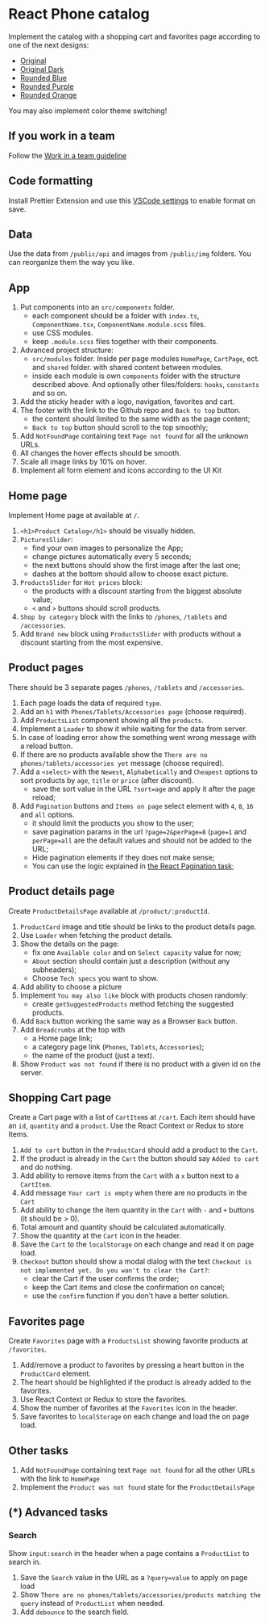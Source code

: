 # React Phone catalog

Implement the catalog with a shopping cart and favorites page according to one of the next designs:

- [Original](<https://www.figma.com/file/T5ttF21UnT6RRmCQQaZc6L/Phone-catalog-(V2)-Original>)
- [Original Dark](<https://www.figma.com/file/BUusqCIMAWALqfBahnyIiH/Phone-catalog-(V2)-Original-Dark>)
- [Rounded Blue](<https://www.figma.com/file/FRxncC4lfyhs6og1L6FGEU/Phone-catalog-(V2)-Rounded-Style-2?node-id=0%3A1>)
- [Rounded Purple](<https://www.figma.com/file/xMK2Dy0mfBbJJSNctmOuLW/Phone-catalog-(V2)-Rounded-Style-1?node-id=0%3A1>)
- [Rounded Orange](<https://www.figma.com/file/7JTa0q8n3dTSAyMNaA0u8o/Phone-catalog-(V2)-Rounded-Style-3?node-id=0%3A1>)

You may also implement color theme switching!

## If you work in a team

Follow the [Work in a team guideline](https://github.com/mate-academy/react_task-guideline/blob/master/team-flow.md#how-to-work-in-a-team)

## Code formatting

Install Prettier Extension and use this [VSCode settings](https://mate-academy.github.io/fe-program/tools/vscode/settings.json) to enable format on save.

## Data

Use the data from `/public/api` and images from `/public/img` folders. You can reorganize them the way you like.

## App

1. Put components into an `src/components` folder.
   - each component should be a folder with `index.ts`, `ComponentName.tsx`, `ComponentName.module.scss` files.
   - use CSS modules.
   - keep `.module.scss` files together with their components.
1. Advanced project structure:
   - `src/modules` folder. Inside per page modules `HomePage`, `CartPage`, ect. and `shared` folder. with shared content between modules.
   - inside each module is own `components` folder with the structure described above. And optionally other files/folders: `hooks`, `constants` and so on.
1. Add the sticky header with a logo, navigation, favorites and cart.
1. The footer with the link to the Github repo and `Back to top` button.
   - the content should limited to the same width as the page content;
   - `Back to top` button should scroll to the top smoothly;
1. Add `NotFoundPage` containing text `Page not found` for all the unknown URLs.
1. All changes the hover effects should be smooth.
1. Scale all image links by 10% on hover.
1. Implement all form element and icons according to the UI Kit

## Home page

Implement Home page at available at `/`.

1. `<h1>Product Catalog</h1>` should be visually hidden.
1. `PicturesSlider`:
   - find your own images to personalize the App;
   - change pictures automatically every 5 seconds;
   - the next buttons should show the first image after the last one;
   - dashes at the bottom should allow to choose exact picture.
1. `ProductsSlider` for `Hot prices` block:
   - the products with a discount starting from the biggest absolute value;
   - `<` and `>` buttons should scroll products.
1. `Shop by category` block with the links to `/phones`, `/tablets` and `/accessories`.
1. Add `Brand new` block using `ProductsSlider` with products without a discount starting from the most expensive.

## Product pages

There should be 3 separate pages `/phones`, `/tablets` and `/accessories`.

1. Each page loads the data of required `type`.
1. Add an `h1` with `Phones/Tablets/Accessories page` (choose required).
1. Add `ProductsList` component showing all the `products`.
1. Implement a `Loader` to show it while waiting for the data from server.
1. In case of loading error show the something went wrong message with a reload button.
1. If there are no products available show the `There are no phones/tablets/accessories yet` message (choose required).
1. Add a `<select>` with the `Newest`, `Alphabetically` and `Cheapest` options to sort products by `age`, `title` or `price` (after discount).
   - save the sort value in the URL `?sort=age` and apply it after the page reload;
1. Add `Pagination` buttons and `Items on page` select element with `4`, `8`, `16` and `all` options.
   - it should limit the products you show to the user;
   - save pagination params in the url `?page=2&perPage=8` (`page=1` and `perPage=all` are the default values and should not be added to the URL;
   - Hide pagination elements if they does not make sense;
   - You can use the logic explained in [the React Pagination task](https://github.com/mate-academy/react_pagination#react-pagination);

## Product details page

Create `ProductDetailsPage` available at `/product/:productId`.

1. `ProductCard` image and title should be links to the product details page.
1. Use `Loader` when fetching the product details.
1. Show the details on the page:
   - fix one `Available color` and on `Select capacity` value for now;
   - `About` section should contain just a description (without any subheaders);
   - Choose `Tech specs` you want to show.
1. Add ability to choose a picture
1. Implement `You may also like` block with products chosen randomly:
   - create `getSuggestedProducts` method fetching the suggested products.
1. Add `Back` button working the same way as a Browser `Back` button.
1. Add `Breadcrumbs` at the top with
   - a Home page link;
   - a category page link (`Phones`, `Tablets`, `Accessories`);
   - the name of the product (just a text).
1. Show `Product was not found` if there is no product with a given id on the server.

## Shopping Cart page

Create a Cart page with a list of `CartItem`s at `/cart`.
Each item should have an `id`, `quantity` and a `product`.
Use the React Context or Redux to store Items.

1. `Add to cart` button in the `ProductCard` should add a product to the `Cart`.
1. If the product is already in the `Cart` the button should say `Added to cart` and do nothing.
1. Add ability to remove items from the `Cart` with a `x` button next to a `CartItem`.
1. Add message `Your cart is empty` when there are no products in the `Cart`
1. Add ability to change the item quantity in the `Cart` with `-` and `+` buttons (it should be > 0).
1. Total amount and quantity should be calculated automatically.
1. Show the quantity at the `Cart` icon in the header.
1. Save the `Cart` to the `localStorage` on each change and read it on page load.
1. `Checkout` button should show a modal dialog with the text `Checkout is not implemented yet. Do you wan't to clear the Cart?`:
   - clear the Cart if the user confirms the order;
   - keep the Cart items and close the confirmation on cancel;
   - use the `confirm` function if you don't have a better solution.

## Favorites page

Create `Favorites` page with a `ProductsList` showing favorite products at `/favorites`.

1. Add/remove a product to favorites by pressing a heart button in the `ProductCard` element.
1. The heart should be highlighted if the product is already added to the favorites.
1. Use React Context or Redux to store the favorites.
1. Show the number of favorites at the `Favorites` icon in the header.
1. Save favorites to `localStorage` on each change and load the on page load.

## Other tasks

1. Add `NotFoundPage` containing text `Page not found` for all the other URLs with the link to `HomePage`
1. Implement the `Product was not found` state for the `ProductDetailsPage`

## (\*) Advanced tasks

### Search

Show `input:search` in the header when a page contains a `ProductList` to search in.

1. Save the `Search` value in the URL as a `?query=value` to apply on page load
1. Show `There are no phones/tablets/accessories/products matching the query` instead of `ProductList` when needed.
1. Add `debounce` to the search field.
